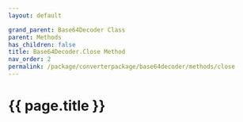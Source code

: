 ```yaml
---
layout: default

grand_parent: Base64Decoder Class
parent: Methods
has_children: false
title: Base64Decoder.Close Method
nav_order: 2
permalink: /package/converterpackage/base64decoder/methods/close
---
```

# {{ page.title }}